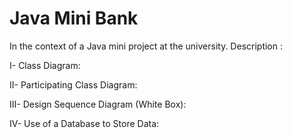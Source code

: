# Java Mini Bank

In the context of a Java mini project at the university.
Description : 

I- Class Diagram:





II- Participating Class Diagram:





III- Design Sequence Diagram (White Box):




IV- Use of a Database to Store Data:



